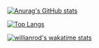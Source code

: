 [![Anurag's GitHub stats](https://github-readme-stats.vercel.app/api?username=gabrieldeespindula&show_icons=true&theme=dark&count_private=true)](https://github.com/anuraghazra/github-readme-stats)

[![Top Langs](https://github-readme-stats.vercel.app/api/top-langs/?username=gabrieldeespindula&layout=compact&theme=dark)](https://github.com/anuraghazra/github-readme-stats)

[![willianrod's wakatime stats](https://github-readme-stats.vercel.app/api/wakatime?username=gabrieldeespindula)](https://github.com/anuraghazra/github-readme-stats)


